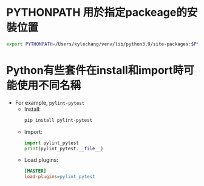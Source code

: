 # PYTHONPATH 用於指定packeage的安裝位置
  ```bash
  export PYTHONPATH=/Users/kylechang/venv/lib/python3.9/site-packages:$PYTHONPATH
  ```

# Python有些套件在install和import時可能使用不同名稱

- For example, `pylint-pytest`
  - Install:
    ```bash
    pip install pylint-pytest
    ```
  - Import:
    ```python
    import pylint_pytest
    print(pylint_pytest.__file__)
    ```
  - Load plugins:
    ```ini
    [MASTER]
    load-plugins=pylint_pytest
    ```
